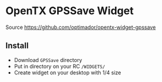 # OpenTX GPSSave Widget

Source https://github.com/optimador/opentx-widget-gpssave

## Install

- Download ```GPSSave``` directory
- Put in directory on your RC ```/WIDGETS/```
- Create widget on your desktop with 1/4 size

